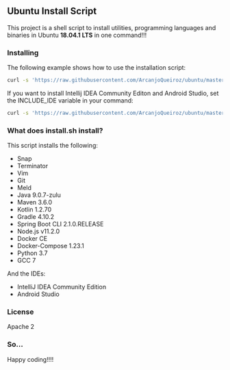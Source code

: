 ## Ubuntu Install Script

This project is a shell script to install utilities, programming languages and binaries in Ubuntu **18.04.1 LTS** in one command!!!

### Installing

The following example shows how to use the installation script:

```sh
curl -s 'https://raw.githubusercontent.com/ArcanjoQueiroz/ubuntu/master/install.sh' | bash
```

If you want to install Intellij IDEA Community Editon and Android Studio, set the INCLUDE_IDE variable in your command:

```sh
curl -s 'https://raw.githubusercontent.com/ArcanjoQueiroz/ubuntu/master/install.sh' | INCLUDE_IDE=y bash
```

### What does install.sh install?

This script installs the following:

* Snap
* Terminator
* Vim
* Git
* Meld
* Java 9.0.7-zulu
* Maven 3.6.0
* Kotlin 1.2.70
* Gradle 4.10.2
* Spring Boot CLI 2.1.0.RELEASE
* Node.js v11.2.0
* Docker CE
* Docker-Compose 1.23.1
* Python 3.7
* GCC 7

And the IDEs:

* IntelliJ IDEA Community Edition
* Android Studio

### License

Apache 2


### So...

Happy coding!!!!
